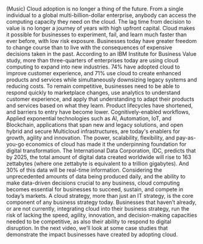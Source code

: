 (Music) Cloud adoption is no longer a thing of the future. From a single
individual to a global multi-billion-dollar enterprise, anybody can access the
computing capacity they need on the cloud. The lag time from decision to value
is no longer a journey of years with high upfront capital. Cloud makes it
possible for businesses to experiment, fail, and learn much faster than ever
before, with low risk exposure. Businesses today have greater freedom to change
course than to live with the consequences of expensive decisions taken in the
past. According to an IBM Institute for Business Value study, more than
three-quarters of enterprises today are using cloud computing to expand into new
industries. 74% have adopted cloud to improve customer experience, and 71% use
cloud to create enhanced products and services while simultaneously downsizing
legacy systems and reducing costs. To remain competitive, businesses need to be
able to respond quickly to marketplace changes, use analytics to understand
customer experience, and apply that understanding to adapt their products and
services based on what they learn. Product lifecycles have shortened, and
barriers to entry have become lower. Cognitively-enabled workflows, Applied
exponential technologies such as AI, Automation, IoT, and Blockchain,
applications that span new and legacy solutions, and open hybrid and secure
Multicloud infrastructures, are today's enablers for growth, agility and
innovation.  The power, scalability, flexibility, and pay-as-you-go economics of
cloud has made it the underpinning foundation for digital transformation. The
International Data Corporation, IDC, predicts that by 2025, the total amount of
digital data created worldwide will rise to 163 zettabytes (where one zettabyte
is equivalent to a trillion gigabytes). And 30% of this data will be real-time
information. Considering the unprecedented amounts of data being produced daily,
and the ability to make data-driven decisions crucial to any business, cloud
computing becomes essential for businesses to succeed, sustain, and compete in
today’s markets. A cloud strategy, more than just an IT strategy, is the core
component of any business strategy today. Businesses that haven’t already, or
are not currently, integrating cloud into their business strategy, run the risk
of lacking the speed, agility, innovation, and decision-making capacities needed
to be competitive, as also their ability to respond to digital disruption. In
the next video, we’ll look at some case studies that demonstrate the impact
businesses have created by adopting cloud.